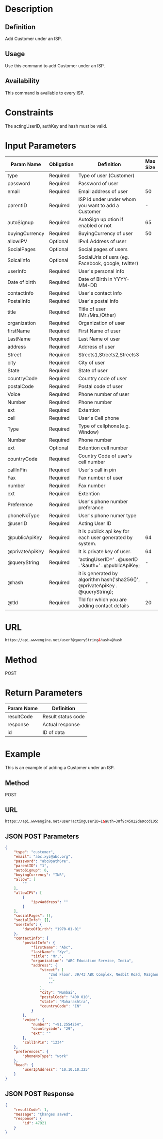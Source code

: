 Description
=============

Definition
------------
Add Customer under an ISP.

Usage
------------
Use this command to add Customer under an ISP.

Availability
-------------
This command is available to every ISP.

Constraints
=============

The actingUserID, authKey and hash must be valid.

Input Parameters
=================

| Param Name | Obligation | Definition | Max Size |
| ------------- | ------------- | ------------- | ------------- |
|	type	|	Required	|	Type of user (Customer)	|		|
|	password	|	Required	|	Password of user	|		|
|	email	|	Required	|	Email address of user	|	50	|
|	parentID	|	Required	|	ISP id under under whom you want to add a Customer	|	-	|
|	autoSignup	|	Required	|	AutoSign up otion if enabled or not	|	65	|
|	buyingCurrency	|	Required	|	BuyingCurrency of user	|	50	|
|	allowIPV	|	Optional	|	IPv4 Address of user	|		|
|	SocialPages	|	Optional	|	Social pages of users	|		|
|	Soicalinfo	|	Optional	|	SocialUrls of usrs (eg. Facebook, google, twitter)	|		|
|	userInfo	|	Required	|	User's personal info	|		|
|	Date of birth	|	Required	|	Date of Birth in YYYY-MM-DD	|		|
|	contactInfo	|	Required	|	User's contact Info	|		|
|	PostalInfo	|	Required	|	User's postal info	|		|
|	title	|	Required	|	Title of user (Mr./Mrs./Other)	|		|
|	organization	|	Required	|	Organization of user	|		|
|	firstName	|	Required	|	First Name of user	|		|
|	LastName	|	Required	|	Last Name of user	|		|
|	address	|	Required	|	Address of user	|		|
|	Street	|	Required	|	Streets1,Streets2,Streets3	|		|
|	city	|	Required	|	City of user	|		|
|	State	|	Required	|	State of user	|		|
|	countryCode	|	Required	|	Country code of user	|		|
|	postalCode	|	Required	|	Postal code of user	|		|
|	Voice	|	Required	|	Phone number of user	|		|
|	Number	|	Required	|	Phone number	|		|
|	ext	|	Required	|	Extention	|		|
|	cell	|	Required	|	User's Cell phone	|		|
|	Type	|	Required	|	Type of cellphone(e.g. Window)	|		|
|	Number	|	Required	|	Phone number	|		|
|	ext	|	Optional	|	Extention cell number	|		|
|	countryCode	|	Required	|	Country Code of user's cell number	|		|
|	callInPin	|	Required	|	User's call in pin	|		|
|	Fax	|	Required	|	Fax number of user	|		|
|	number	|	Required	|	Fax number	|		|
|	ext	|	Required	|	Extention	|		|
|	Preference	|	Required	|	User's phone number preferance	|		|
|	phoneNoType	|	Required	|	User's phone numer type	|		|
|	@userID	|	Required	|	Acting User ID	|		|
|	@publicApiKey	|	Required	|	it is publick api key for each user generated by system.	|	64	|
|	@privateApiKey	|	Required	|	 It is private key of user.	|	64	|
|	@queryString	|	Required	|	'actingUserID=' . @userID . '&auth=' . @publicApiKey;	|	-	|
|	@hash	|	Required	|	it is  generated by algorithm hash('sha256()', @privateApiKey .  @queryString);	|	-	|
|	@tld	|	Required	|	Tld for which you are adding contact details	|	20	|

URL
===========
```html
https://api.wwwengine.net/user?@queryString&hash=@hash
```
Method
========
POST

Return Parameters
=================
| Param Name| Definition |
| ------------- | ------------- |
| resultCode | Result status code |
| response | Actual response |
| id | ID of data |

Example
=========

This is an example of adding a Customer under an ISP.

Method
----------

POST

URL
----------

````html
https://api.wwwengine.net/user?actingUserID=1&auth=38f9c45022de9ccd105545423b77e950af7dbc5eb31660d6bf1160431513f5ae&hash=1ca9b5502935824ea5674e3d8f69663e3dcd077fab85b3810aadcf2ae3fda5d7
````
JSON POST Parameters
--------------------

````json
{
    "type": "customer",
    "email": "abc.xyz@abc.org",
    "password": "abc@path6re",
    "parentID": "1",
    "autoSignup": 0,
    "buyingCurrency": "INR",
    "allow": [
        ""
    ],
    "allowIPV": [
        {
            "ipv4address": ""
        }
    ],
    "socialPages": [],
    "socialInfo": [],
    "userInfo": {
        "dateOfBirth": "1970-01-01"
    },
    "contactInfo": {
        "postalInfo": {
            "firstName": "Abc",
            "lastName": "Xyz",
            "title": "Mr.",
            "organization": "ABC Education Service, India",
            "address": {
                "street": [
                    "2nd Floor, 39/43 ABC Complex, Nesbit Road, Mazgaon",
                    "",
                    ""
                ],
                "city": "Mumbai",
                "postalCode": "400 010",
                "state": "Maharashtra",
                "countryCode": "IN"
            }
        },
        "voice": {
            "number": "+91.2554254",
            "countrycode": "29",
            "ext": ""
        },
        "callInPin": "1234"
    },
    "preferences": {
        "phoneNoType": "work"
    },
    "head": {
        "userIpAddress": "10.10.10.325"
    }
}
````

JSON POST Response
-----------

````json
{
    "resultCode": 1,
    "message": "Changes saved",
    "response": {
        "id": 47921
    }
}
````
